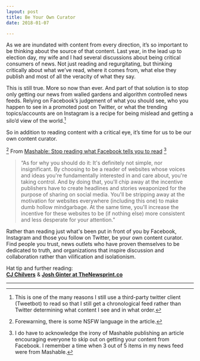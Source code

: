 ```yaml
---
layout: post  
title: Be Your Own Curator  
date: 2018-01-07

---
```


As we are inundated with content from every direction, it’s so important to be thinking about the source of that content. Last year, in the lead up to election day, my wife and I had several discussions about being critical consumers of news. Not just reading and regurgitating, but thinking critically about what we’ve read, where it comes from, what else they publish and most of all the veracity of what they say.

This is still true. More so now than ever. And part of that solution is to stop only getting our news from walled gardens and algorithm controlled news feeds. Relying on Facebook’s judgement of what you should see, who you happen to see in a promoted post on Twitter, or what the trending topics/accounts are on Instagram is a recipe for being mislead and getting a silo’d view of the world.[^1]

So in addition to reading content with a critical eye, it’s time for us to be our own content curator.

[^2] From [Mashable: Stop reading what Facebook tells you to read](http://mashable.com/2017/12/27/browser-bar-url-facebook-bad/) [^3]

>“As for why you should do it: It's definitely not simple, nor insignificant. By choosing to be a reader of websites whose voices and ideas you're fundamentally interested in and care about, you're taking control.
And by doing that, you'll chip away at the incentive publishers have to create headlines and stories weaponized for the purpose of sharing on social media. You'll be stripping away at the motivation for websites everywhere (including this one) to make dumb hollow mindgarbage. At the same time, you'll increase the incentive for these websites to be (if nothing else) more consistent and less desperate for your attention.”

Rather than reading just what's been put in front of you by Facebook, Instagram and those you follow on Twitter, be your own content curator. Find people you trust, news outlets who have proven themselves to be dedicated to truth, and organizations that inspire discussion and collaboration rather than vilification and isolationism.

Hat tip and further reading:  
[**CJ Chilvers**](https://www.cjchilvers.com/blog/does-google-miss-google-reader) & [**Josh Ginter at TheNewsprint.co**](http://thenewsprint.co/2018/01/07/the-sunday-edition-010718/)

---

[^1]: This is one of the many reasons I still use a third-party twitter client (Tweetbot) to read so that I still get a chronological feed rather than Twitter determining what content I see and in what order.

[^2]: Forewarning, there is some NSFW language in the article.

[^3]: I do have to acknowledge the irony of Mashable publishing an article encouraging everyone to skip out on getting your content from Facebook. I remember a time when 3 out of 5 items in my news feed were from Mashable.